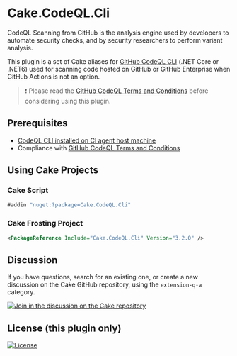 # Cake.CodeQL.Cli
CodeQL Scanning from GitHub is the analysis engine used by developers to automate security checks, and by security researchers to perform variant analysis. 

This plugin is a set of Cake aliases for [GitHub CodeQL CLI](https://docs.github.com/en/code-security/code-scanning/using-codeql-code-scanning-with-your-existing-ci-system/about-codeql-code-scanning-in-your-ci-system) (.NET Core or .NET6) used for scanning code hosted on GitHub or GitHub Enterprise when GitHub Actions is not an option.

> :exclamation: Please read the [GitHub CodeQL Terms and Conditions](https://github.com/github/codeql-cli-binaries/blob/main/LICENSE.md) before considering using this plugin.

## Prerequisites
  - [CodeQL CLI installed on CI agent host machine](https://docs.github.com/en/code-security/code-scanning/using-codeql-code-scanning-with-your-existing-ci-system/installing-codeql-cli-in-your-ci-system)
  - Compliance with [GitHub CodeQL Terms and Conditions](https://github.com/github/codeql-cli-binaries/blob/main/LICENSE.md)
  
## Using Cake Projects

### Cake Script
```csharp
#addin "nuget:?package=Cake.CodeQL.Cli"
```
### Cake Frosting Project
```xml
<PackageReference Include="Cake.CodeQL.Cli" Version="3.2.0" />
```

## Discussion

If you have questions, search for an existing one, or create a new discussion on the Cake GitHub repository, using the `extension-q-a` category.

[![Join in the discussion on the Cake repository](https://img.shields.io/badge/GitHub-Discussions-green?logo=github)](https://github.com/cake-build/cake/discussions)

## License (this plugin only)

[![License](http://img.shields.io/:license-mit-blue.svg)](http://cake-contrib.mit-license.org)